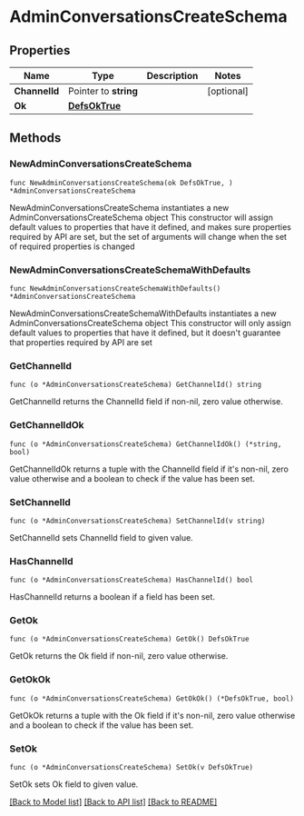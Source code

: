 # AdminConversationsCreateSchema

## Properties

Name | Type | Description | Notes
------------ | ------------- | ------------- | -------------
**ChannelId** | Pointer to **string** |  | [optional] 
**Ok** | [**DefsOkTrue**](DefsOkTrue.md) |  | 

## Methods

### NewAdminConversationsCreateSchema

`func NewAdminConversationsCreateSchema(ok DefsOkTrue, ) *AdminConversationsCreateSchema`

NewAdminConversationsCreateSchema instantiates a new AdminConversationsCreateSchema object
This constructor will assign default values to properties that have it defined,
and makes sure properties required by API are set, but the set of arguments
will change when the set of required properties is changed

### NewAdminConversationsCreateSchemaWithDefaults

`func NewAdminConversationsCreateSchemaWithDefaults() *AdminConversationsCreateSchema`

NewAdminConversationsCreateSchemaWithDefaults instantiates a new AdminConversationsCreateSchema object
This constructor will only assign default values to properties that have it defined,
but it doesn't guarantee that properties required by API are set

### GetChannelId

`func (o *AdminConversationsCreateSchema) GetChannelId() string`

GetChannelId returns the ChannelId field if non-nil, zero value otherwise.

### GetChannelIdOk

`func (o *AdminConversationsCreateSchema) GetChannelIdOk() (*string, bool)`

GetChannelIdOk returns a tuple with the ChannelId field if it's non-nil, zero value otherwise
and a boolean to check if the value has been set.

### SetChannelId

`func (o *AdminConversationsCreateSchema) SetChannelId(v string)`

SetChannelId sets ChannelId field to given value.

### HasChannelId

`func (o *AdminConversationsCreateSchema) HasChannelId() bool`

HasChannelId returns a boolean if a field has been set.

### GetOk

`func (o *AdminConversationsCreateSchema) GetOk() DefsOkTrue`

GetOk returns the Ok field if non-nil, zero value otherwise.

### GetOkOk

`func (o *AdminConversationsCreateSchema) GetOkOk() (*DefsOkTrue, bool)`

GetOkOk returns a tuple with the Ok field if it's non-nil, zero value otherwise
and a boolean to check if the value has been set.

### SetOk

`func (o *AdminConversationsCreateSchema) SetOk(v DefsOkTrue)`

SetOk sets Ok field to given value.



[[Back to Model list]](../README.md#documentation-for-models) [[Back to API list]](../README.md#documentation-for-api-endpoints) [[Back to README]](../README.md)


